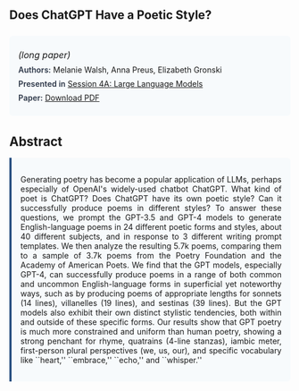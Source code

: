 
<style>    
    h2 {
        margin-top: 0;
        margin-bottom: 1.5rem;
        line-height: 1.3;
    }
    
    h3 {
        margin-top: 2rem;
        margin-bottom: 1rem;
        font-size: 1.4rem;
        font-weight:bold;
    }
    
    .metadata {
        background-color: #f7fafc;
        padding: 1rem;
        border-radius: 6px;
        margin-bottom: 2rem;
    }
    
    .metadata p {
        margin: 0.5rem 0;
    }
    
    .abstract {
        text-align: justify;
        padding: 1rem;
        background-color: #f7fafc;
        border-left: 4px solid #2c5282;
        border-radius: 0 6px 6px 0;
    }
    
    strong {
        color: #2d3748;
        font-weight: 600;
    }
</style>
<main role="main">
<h2>Does ChatGPT Have a Poetic Style?</h2>

<section class="metadata">
<p style='font-size:1rem'><i>(long paper)</i></p>
<p><strong>Authors:</strong> Melanie Walsh, Anna Preus, Elizabeth Gronski</p>
<p><strong>Presented in</strong> <a href="/programme/#session4A">Session 4A: Large Language Models</a></p>
<p><strong>Paper:</strong> <a href="https://ceur-ws.org/Vol-3558/paper122.pdf">Download PDF</a></p>
</section>

<section>
<h3>Abstract</h3>
<div class="abstract">
<p>Generating poetry has become a popular application of LLMs, perhaps especially of  OpenAI's widely-used chatbot ChatGPT. What kind of poet is ChatGPT? Does ChatGPT have its own poetic style? Can it successfully produce poems in  different  styles?    To answer these questions, we prompt the GPT-3.5 and GPT-4 models to generate English-language poems in 24 different poetic forms and styles, about 40 different subjects,  and in response to 3 different writing prompt templates. We then analyze the resulting 5.7k poems, comparing them to a sample of 3.7k poems from the Poetry Foundation and the Academy of American Poets. We find that the GPT models, especially GPT-4, can successfully produce poems in a range of both common and uncommon English-language forms in superficial yet noteworthy ways, such as by producing poems of appropriate lengths for sonnets (14 lines), villanelles (19 lines), and sestinas (39 lines). But the GPT models also exhibit their own distinct stylistic tendencies, both within and outside of these specific forms. Our results show that GPT poetry is much more constrained and uniform than human poetry, showing a strong penchant for rhyme, quatrains (4-line stanzas), iambic meter, first-person plural perspectives (we, us, our), and specific vocabulary like ``heart,'' ``embrace,'' ``echo,'' and ``whisper.''</p>
</div>
</section>
</main>